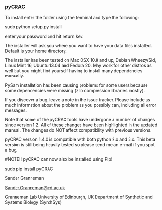 ### pyCRAC

To install enter the folder using the terminal and type the following:

sudo python setup.py install

enter your password and hit return key.

The installer will ask you where you want to have your data files installed.
Default is your home directory.

The installer has been tested on Mac OSX 10.8 and up, Debian Wheezy/Sid, Linux Mint 16, Ubuntu 13.04 and Fedora 20.
May work for other distros as well but you might find yourself having to install many dependencies manually.

PySam installation has been causing problems for some users because some dependencies were missing (zlib compression libraries mostly).

If you discover a bug, leave a note in the issue tracker. Please include as much information about the problem as you possibly can, including all error messages.

Note that some of the pyCRAC tools have undergone a number of changes since version 1.2. 
All of these changes have been highlighted in the updated manual. 
The changes do NOT affect compatibility with previous versions.

pyCRAC version 1.4.0 is compatible with both python 2.x and 3.x.
This beta version is still being heavily tested so please send me an e-mail if you spot a bug.

#NOTE!! pyCRAC can now also be installed using Pip!

sudo pip install pyCRAC

Sander Granneman

Sander.Granneman@ed.ac.uk

Granneman Lab
University of Edinburgh, UK
Department of Synthetic and Systems Biology (SynthSys)
